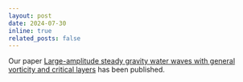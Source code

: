 ```yaml
---
layout: post
date: 2024-07-30
inline: true
related_posts: false
---
```


Our paper <a href="https://projecteuclid.org/journals/duke-mathematical-journal/volume-173/issue-11/Large-amplitude-steady-gravity-water-waves-with-general-vorticity-and/10.1215/00127094-2023-0054.short">Large-amplitude steady gravity water waves with general vorticity and critical layers</a> has been published.
